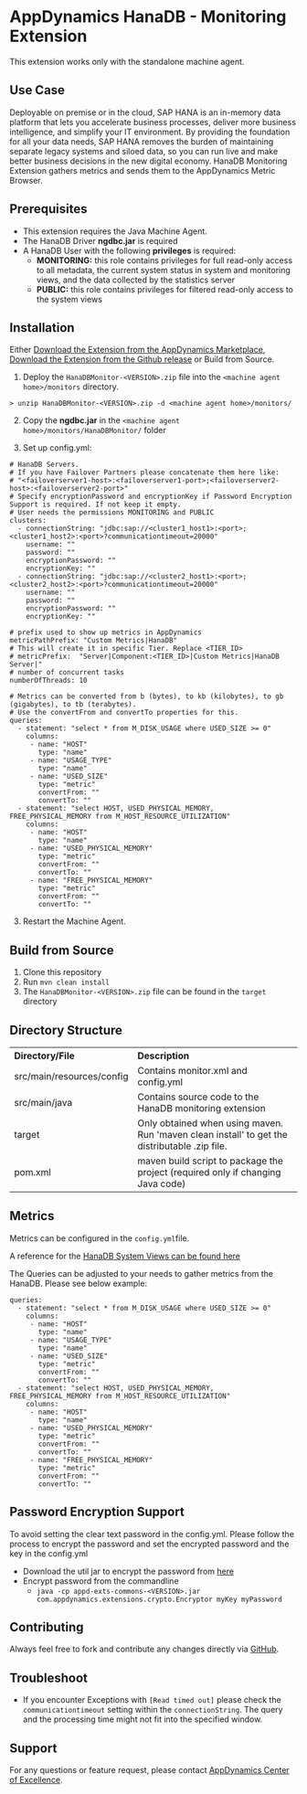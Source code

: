 # AppDynamics HanaDB - Monitoring Extension

This extension works only with the standalone machine agent.

## Use Case

Deployable on premise or in the cloud, SAP HANA is an in-memory data platform that lets you accelerate business processes, deliver more business intelligence, and simplify your IT environment. By providing the foundation for all your data needs, SAP HANA removes the burden of maintaining separate legacy systems and siloed data, so you can run live and make better business decisions in the new digital economy. HanaDB Monitoring Extension gathers metrics and sends them to the AppDynamics Metric Browser.

## Prerequisites

 * This extension requires the Java Machine Agent.
 * The HanaDB Driver **ngdbc.jar** is required
 * A HanaDB User with the following **privileges** is required:
   * **MONITORING:** this role contains privileges for full read-only access to all metadata, the current system status in system and monitoring views, and the data collected by the statistics server
   * **PUBLIC:** this role contains privileges for filtered read-only access to the system views

## Installation

Either [Download the Extension from the AppDynamics Marketplace](https://www.appdynamics.com/community/exchange/hanadb-monitoring-extension/), [Download the Extension from the Github release](https://github.com/michaelenglert/hanadb-monitoring-extension/releases/latest) or Build from Source.

1. Deploy the `HanaDBMonitor-<VERSION>.zip` file into the `<machine agent home>/monitors` directory.

  `> unzip HanaDBMonitor-<VERSION>.zip -d <machine agent home>/monitors/`

2. Copy the **ngdbc.jar** in the `<machine agent home>/monitors/HanaDBMonitor/` folder

3. Set up config.yml:

  ```
  # HanaDB Servers. 
  # If you have Failover Partners please concatenate them here like:
  # "<failoverserver1-host>:<failoverserver1-port>;<failoverserver2-host>:<failoverserver2-port>"
  # Specify encryptionPassword and encryptionKey if Password Encryption Support is required. If not keep it empty.
  # User needs the permissions MONITORING and PUBLIC
  clusters:
    - connectionString: "jdbc:sap://<cluster1_host1>:<port>;<cluster1_host2>:<port>?communicationtimeout=20000"
      username: ""
      password: ""
      encryptionPassword: ""
      encryptionKey: ""
    - connectionString: "jdbc:sap://<cluster2_host1>:<port>;<cluster2_host2>:<port>?communicationtimeout=20000"
      username: ""
      password: ""
      encryptionPassword: ""
      encryptionKey: ""

  # prefix used to show up metrics in AppDynamics
  metricPathPrefix: "Custom Metrics|HanaDB"
  # This will create it in specific Tier. Replace <TIER_ID>
  # metricPrefix:  "Server|Component:<TIER_ID>|Custom Metrics|HanaDB Server|"
  # number of concurrent tasks
  numberOfThreads: 10

  # Metrics can be converted from b (bytes), to kb (kilobytes), to gb (gigabytes), to tb (terabytes).
  # Use the convertFrom and convertTo properties for this.
  queries:
    - statement: "select * from M_DISK_USAGE where USED_SIZE >= 0"
      columns:
       - name: "HOST"
         type: "name"
       - name: "USAGE_TYPE"
         type: "name"
       - name: "USED_SIZE"
         type: "metric"
         convertFrom: ""
         convertTo: ""
    - statement: "select HOST, USED_PHYSICAL_MEMORY, FREE_PHYSICAL_MEMORY from M_HOST_RESOURCE_UTILIZATION"
      columns:
       - name: "HOST"
         type: "name"
       - name: "USED_PHYSICAL_MEMORY"
         type: "metric"
         convertFrom: ""
         convertTo: ""
       - name: "FREE_PHYSICAL_MEMORY"
         type: "metric"
         convertFrom: ""
         convertTo: ""
  ```

3. Restart the Machine Agent.

## Build from Source

1. Clone this repository
2. Run `mvn clean install`
3. The `HanaDBMonitor-<VERSION>.zip` file can be found in the `target` directory

## Directory Structure

<table><tbody>
<tr>
<th align = 'left'> Directory/File </th>
<th align = 'left'> Description </th>
</tr>
<tr>
<td class='confluenceTd'> src/main/resources/config </td>
<td class='confluenceTd'> Contains monitor.xml and config.yml</td>
</tr>
<tr>
<td class='confluenceTd'> src/main/java </td>
<td class='confluenceTd'> Contains source code to the HanaDB monitoring extension </td>
</tr>
<tr>
<td class='confluenceTd'> target </td>
<td class='confluenceTd'> Only obtained when using maven. Run 'maven clean install' to get the distributable .zip file. </td>
</tr>
<tr>
<td class='confluenceTd'> pom.xml </td>
<td class='confluenceTd'> maven build script to package the project (required only if changing Java code) </td>
</tr>
</tbody>
</table>


## Metrics

Metrics can be configured in the `config.yml`file.

A reference for the [HanaDB System Views can be found here](https://help.sap.com/viewer/4fe29514fd584807ac9f2a04f6754767/2.0.00/en-US/20cbb10c75191014b47ba845bfe499fe.html)

The Queries can be adjusted to your needs to gather metrics from the HanaDB. Please see below example:

```
queries:
  - statement: "select * from M_DISK_USAGE where USED_SIZE >= 0"
    columns:
     - name: "HOST"
       type: "name"
     - name: "USAGE_TYPE"
       type: "name"
     - name: "USED_SIZE"
       type: "metric"
       convertFrom: ""
       convertTo: ""
  - statement: "select HOST, USED_PHYSICAL_MEMORY, FREE_PHYSICAL_MEMORY from M_HOST_RESOURCE_UTILIZATION"
    columns:
     - name: "HOST"
       type: "name"
     - name: "USED_PHYSICAL_MEMORY"
       type: "metric"
       convertFrom: ""
       convertTo: ""
     - name: "FREE_PHYSICAL_MEMORY"
       type: "metric"
       convertFrom: ""
       convertTo: ""

```

## Password Encryption Support

To avoid setting the clear text password in the config.yml. Please follow the process to encrypt the password and set the encrypted password and the key in the config.yml

* Download the util jar to encrypt the password from [here](https://github.com/Appdynamics/maven-repo/blob/master/releases/com/appdynamics/appd-exts-commons/2.0.0/appd-exts-commons-2.0.0.jar)
* Encrypt password from the commandline 
  * `java -cp appd-exts-commons-<VERSION>.jar com.appdynamics.extensions.crypto.Encryptor myKey myPassword`

## Contributing

Always feel free to fork and contribute any changes directly via [GitHub](https://github.com/michaelenglert/hanadb-monitoring-extension).

## Troubleshoot

* If you encounter Exceptions with `[Read timed out]` please check the `communicationtimeout` setting within the `connectionString`. The query and the processing time might not fit into the specified window.

## Support

For any questions or feature request, please contact [AppDynamics Center of Excellence](mailto:help@appdynamics.com).
